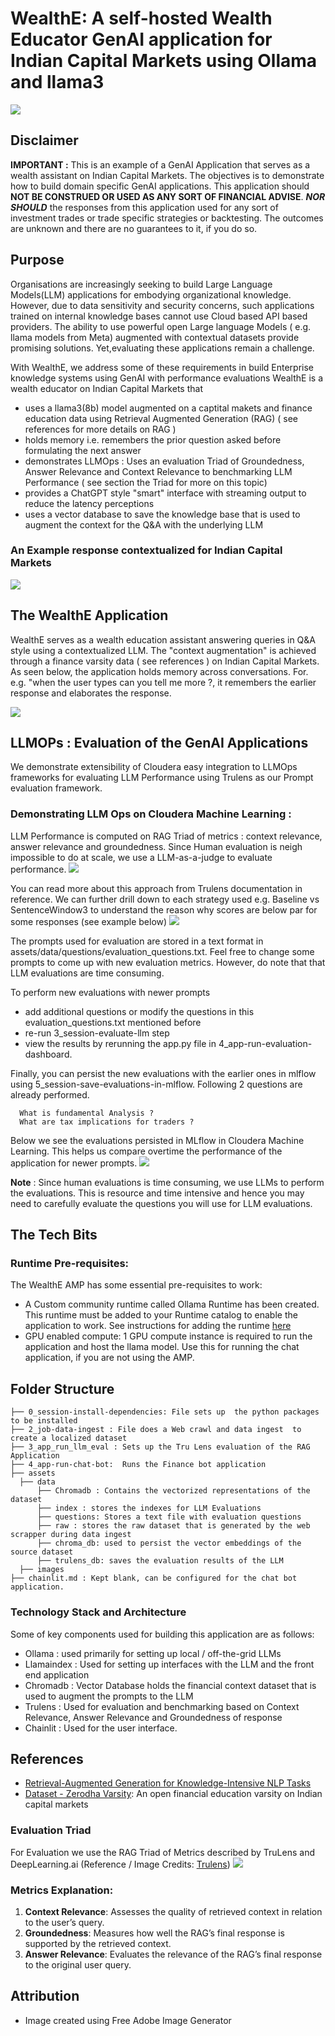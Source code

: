 # WealthE:  A self-hosted Wealth Educator GenAI application for Indian Capital Markets using Ollama and llama3

![](./assets/images/app-logo.png)
## Disclaimer ##
**IMPORTANT :** This is an example of a GenAI Application that serves as a wealth assistant on Indian Capital Markets. The objectives is to demonstrate how to build domain specific GenAI applications. This application should **NOT BE CONSTRUED OR USED AS ANY SORT OF FINANCIAL ADVISE**. ***NOR SHOULD*** the responses from this application used for any sort of investment trades or trade specific strategies or backtesting. The outcomes are unknown and there are no guarantees to it, if you do so.  

## Purpose ## 
  Organisations are increasingly seeking to build Large Language Models(LLM) applications for embodying organizational knowledge. However, due to data sensitivity and security concerns, such applications trained on internal knowledge bases cannot use Cloud based API based providers. The ability to use  powerful open Large language Models ( e.g. llama models from Meta) augmented with contextual datasets provide promising solutions. Yet,evaluating these applications remain a challenge. 

   With WealthE, we address some of these requirements in build Enterprise knowledge systems using GenAI with performance evaluations
   WealthE is a wealth educator on Indian Capital Markets that
  - uses a llama3(8b) model augmented on a captital makets and finance education data using Retrieval Augmented Generation (RAG) ( see references for more details on RAG )
  - holds memory i.e. remembers the prior question asked before formulating the next answer
  - demonstrates LLMOps : Uses an evaluation Triad of Groundedness, Answer Relevance and Context Relevance to benchmarking LLM Performance ( see section the Triad for more on this topic)
  - provides a ChatGPT style "smart" interface with streaming output to reduce the latency perceptions
  - uses a vector database to save the knowledge base that is used to augment the context for the Q&A with the underlying LLM 

### An Example response contextualized for Indian Capital Markets

![](assets/images/ex_contextualization.png)

## The WealthE Application
  WealthE serves as a wealth education assistant answering queries in Q&A style using a contextualized LLM. The "context augmentation" is
  achieved through a finance varsity data ( see references ) on Indian Capital Markets. As seen below, the application holds memory 
  across conversations. For. e.g. "when the user types can you tell me more ?, it remembers the earlier response and elaborates the response.
  
  ![](./assets/images/ex_context_memory.png)
  

## LLMOPs : Evaluation of the GenAI  Applications 
  We demonstrate extensibility of Cloudera easy integration to LLMOps frameworks  for evaluating LLM Performance using Trulens as our Prompt evaluation framework. 
  
  
  ### Demonstrating LLM Ops on Cloudera Machine Learning : 
  LLM Performance is computed on RAG Triad of  metrics : context relevance, answer relevance and groundedness. Since Human evaluation is neigh impossible to do at scale, we use a LLM-as-a-judge to evaluate performance. 
  ![](./assets/images/trulens_dashboard.png)
  
  You can read more about this approach from Trulens documentation in reference. We can further drill down to each strategy used e.g. Baseline vs SentenceWindow3 to understand the reason why scores are below par for some responses (see example below)
  ![](./assets/images/Trulens-dashboard.png)

  The prompts used for evaluation are stored in a text format in assets/data/questions/evaluation_questions.txt. Feel free to change some prompts to come up with new evaluation metrics. However, do note that that LLM evaluations are time consuming.

  To perform new evaluations with newer prompts
  - add additional questions or modify the questions in this evaluation_questions.txt mentioned before 
  - re-run 3_session-evaluate-llm step 
  - view the results by rerunning the app.py file in 4_app-run-evaluation-dashboard.

  Finally, you can persist the new evaluations with the earlier ones in mlflow using 5_session-save-evaluations-in-mlflow. Following 2 questions are already performed. 
  ```
    What is fundamental Analysis ? 
    What are tax implications for traders ?
  ```
  
  Below we see the evaluations persisted in MLflow in Cloudera Machine Learning. This helps us compare overtime the performance of the application for newer prompts.
    ![](./assets/images/Experiment.jpg)
  
  
  
  **Note** : Since human evaluations is time consuming, we use LLMs to perform the evaluations. This is resource and time intensive and hence you may need to carefully
  evaluate the questions you will use for LLM evaluations. 
  
  
## The Tech Bits ##
### Runtime Pre-requisites: ##
The WealthE AMP has some essential pre-requisites to work:
- A Custom community runtime called Ollama Runtime has been created. This runtime must be added to your Runtime catalog to enable the application to work. See instructions for adding the runtime [here](https://github.com/cloudera/community-ml-runtimes/tree/main/ollama)
-  GPU enabled compute: 1 GPU compute  instance is required to run the application and host the llama model. Use this for running the chat application, if you are not using the AMP. 

## Folder Structure ##
```
├── 0_session-install-dependencies: File sets up  the python packages to be installed
├── 2_job-data-ingest : File does a Web crawl and data ingest  to create a localized dataset
├── 3_app_run_llm_eval : Sets up the Tru Lens evaluation of the RAG Application
├── 4_app-run-chat-bot:  Runs the Finance bot application
├── assets
  ├── data
      ├── Chromadb : Contains the vectorized representations of the dataset 
      ├── index : stores the indexes for LLM Evaluations
      ├── questions: Stores a text file with evaluation questions
      ├── raw : stores the raw dataset that is generated by the web scrapper during data ingest
      ├── chroma_db: used to persist the vector embeddings of the source dataset
      ├── trulens_db: saves the evaluation results of the LLM 
  ├── images
├── chainlit.md : Kept blank, can be configured for the chat bot application.
```

### Technology Stack and Architecture ###
Some of key components used for building this application are as follows:
- Ollama : used primarily for setting up local / off-the-grid LLMs
- Llamaindex : Used for setting up interfaces with the LLM and the front end application
- Chromadb : Vector Database holds the financial context dataset that is used to augment the prompts to the LLM
- Trulens : Used for evaluation and benchmarking based on Context Relevance, Answer Relevance and Groundedness of response 
- Chainlit : Used for the user interface. 


## References ##
- [Retrieval-Augmented Generation for Knowledge-Intensive NLP Tasks](https://arxiv.org/pdf/2005.11401)
- [Dataset - Zerodha Varsity](https://zerodha.com/varsity/): An open financial education varsity on Indian capital markets

### Evaluation Triad ## 
For Evaluation we use the RAG Triad of Metrics described by TruLens and DeepLearning.ai 
(Reference / Image Credits: [Trulens](https://www.trulens.org/trulens_eval/getting_started/core_concepts/rag_triad/))
![](./assets/images/RAGTriad.jpg)

### Metrics Explanation:
1. **Context Relevance**: Assesses the quality of retrieved context in relation to the user’s query.
2. **Groundedness**: Measures how well the RAG’s final response is supported by the retrieved context.
3. **Answer Relevance**: Evaluates the relevance of the RAG’s final response to the original user query.

## Attribution ##
- Image created using Free Adobe Image Generator
